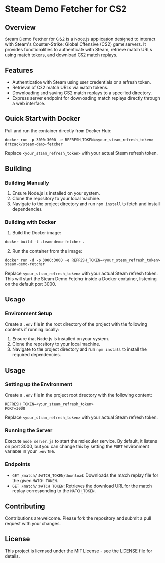 # Steam Demo Fetcher for CS2

## Overview

Steam Demo Fetcher for CS2 is a Node.js application designed to interact with Steam's Counter-Strike: Global Offensive (CS2) game servers. 
It provides functionalities to authenticate with Steam, retrieve match URLs using match tokens, and download CS2 match replays.

## Features

- Authentication with Steam using user credentials or a refresh token.
- Retrieval of CS2 match URLs via match tokens.
- Downloading and saving CS2 match replays to a specified directory.
- Express server endpoint for downloading match replays directly through a web interface.

## Quick Start with Docker

Pull and run the container directly from Docker Hub:
```shell
docker run -p 3000:3000 -e REFRESH_TOKEN=<your_steam_refresh_token> drtzack/steam-demo-fetcher
```

Replace `<your_steam_refresh_token>` with your actual Steam refresh token.

## Building

### Building Manually

1. Ensure Node.js is installed on your system.
2. Clone the repository to your local machine.
3. Navigate to the project directory and run `npm install` to fetch and install dependencies.

### Building with Docker

1. Build the Docker image:
```shell
docker build -t steam-demo-fetcher .
```
2. Run the container from the image:
```shell
docker run -d -p 3000:3000 -e REFRESH_TOKEN=<your_steam_refresh_token> steam-demo-fetcher
```

Replace `<your_steam_refresh_token>` with your actual Steam refresh token. This will start the Steam Demo Fetcher inside a Docker container, listening on the default port 3000.

## Usage

### Environment Setup

Create a `.env` file in the root directory of the project with the following contents if running locally:

1. Ensure that Node.js is installed on your system.
2. Clone the repository to your local machine.
3. Navigate to the project directory and run `npm install` to install the required dependencies.

## Usage

### Setting up the Environment

Create a `.env` file in the project root directory with the following content:

```
REFRESH_TOKEN=<your_steam_refresh_token>
PORT=3000
```

Replace `<your_steam_refresh_token>` with your actual Steam refresh token.

### Running the Server

Execute `node server.js` to start the moleculer service. By default, it listens on port 3000, but you can change this by setting the `PORT` environment variable in your `.env` file.

### Endpoints

- `GET /match/:MATCH_TOKEN/download`: Downloads the match replay file for the given `MATCH_TOKEN`.
- `GET /match/:MATCH_TOKEN`: Retrieves the download URL for the match replay corresponding to the `MATCH_TOKEN`.

## Contributing

Contributions are welcome. Please fork the repository and submit a pull request with your changes.

## License

This project is licensed under the MIT License - see the LICENSE file for details.

